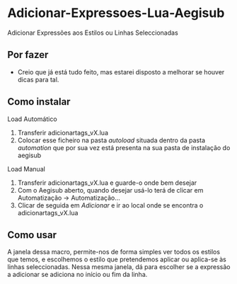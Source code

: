 Adicionar-Expressoes-Lua-Aegisub
================================

Adicionar Expressões aos Estilos ou Linhas Seleccionadas


Por fazer
-----------------
* Creio que já está tudo feito, mas estarei disposto a melhorar se houver dicas para tal.


Como instalar
--------------

Load Automático

1. Transferir adicionartags_vX.lua
2. Colocar esse ficheiro na pasta _autoload_ situada dentro da pasta _automation_ que por sua vez está presenta na sua pasta de instalação do aegisub


Load Manual

1. Transferir adicionartags_vX.lua e guarde-o onde bem desejar
2. Com o Aegisub aberto, quando desejar usá-lo terá de clicar em Automatização -> Automatização...
3. Clicar de seguida em _Adicionar_ e ir ao local onde se encontra o adicionartags_vX.lua


Como usar
---------

A janela dessa macro, permite-nos de forma simples ver todos os estilos que temos, e escolhemos o estilo que pretendemos aplicar ou aplica-se às linhas seleccionadas.
Nessa mesma janela, dá para escolher se a expressão a adicionar se adiciona no início ou fim da linha.
